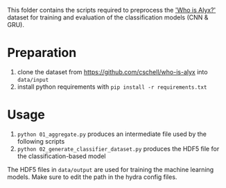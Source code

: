 This folder contains the scripts required to preprocess the ['Who is Alyx?'](https://github.com/cschell/who-is-alyx) dataset for training and evaluation of the classification models (CNN & GRU).

# Preparation

1. clone the dataset from https://github.com/cschell/who-is-alyx into `data/input`
2. install python requirements with `pip install -r requirements.txt`

# Usage

1. `python 01_aggregate.py` produces an intermediate file used by the following scripts
2. `python 02_generate_classifier_dataset.py` produces the HDF5 file for the classification-based model

The HDF5 files in `data/output` are used for training the machine learning models. Make sure to edit the path in the hydra config files.